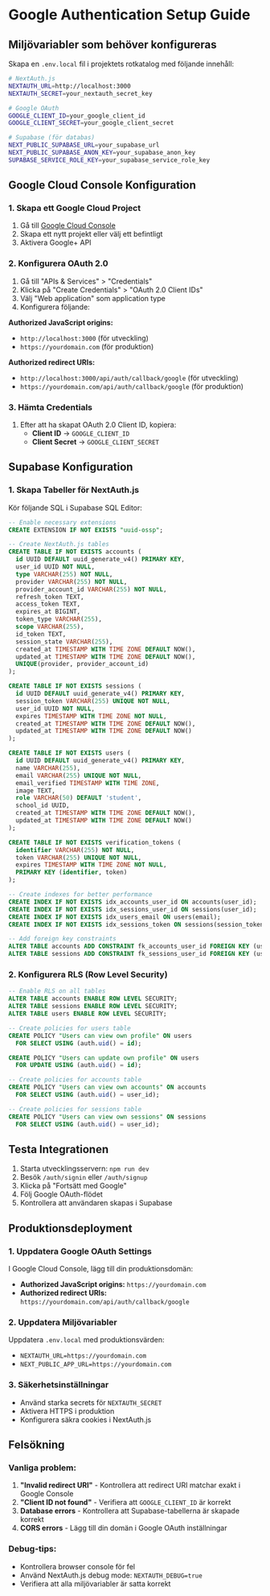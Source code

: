 # Google Authentication Setup Guide

## Miljövariabler som behöver konfigureras

Skapa en `.env.local` fil i projektets rotkatalog med följande innehåll:

```bash
# NextAuth.js
NEXTAUTH_URL=http://localhost:3000
NEXTAUTH_SECRET=your_nextauth_secret_key

# Google OAuth
GOOGLE_CLIENT_ID=your_google_client_id
GOOGLE_CLIENT_SECRET=your_google_client_secret

# Supabase (för databas)
NEXT_PUBLIC_SUPABASE_URL=your_supabase_url
NEXT_PUBLIC_SUPABASE_ANON_KEY=your_supabase_anon_key
SUPABASE_SERVICE_ROLE_KEY=your_supabase_service_role_key
```

## Google Cloud Console Konfiguration

### 1. Skapa ett Google Cloud Project

1. Gå till [Google Cloud Console](https://console.cloud.google.com/)
2. Skapa ett nytt projekt eller välj ett befintligt
3. Aktivera Google+ API

### 2. Konfigurera OAuth 2.0

1. Gå till "APIs & Services" > "Credentials"
2. Klicka på "Create Credentials" > "OAuth 2.0 Client IDs"
3. Välj "Web application" som application type
4. Konfigurera följande:

**Authorized JavaScript origins:**
- `http://localhost:3000` (för utveckling)
- `https://yourdomain.com` (för produktion)

**Authorized redirect URIs:**
- `http://localhost:3000/api/auth/callback/google` (för utveckling)
- `https://yourdomain.com/api/auth/callback/google` (för produktion)

### 3. Hämta Credentials

1. Efter att ha skapat OAuth 2.0 Client ID, kopiera:
   - **Client ID** → `GOOGLE_CLIENT_ID`
   - **Client Secret** → `GOOGLE_CLIENT_SECRET`

## Supabase Konfiguration

### 1. Skapa Tabeller för NextAuth.js

Kör följande SQL i Supabase SQL Editor:

```sql
-- Enable necessary extensions
CREATE EXTENSION IF NOT EXISTS "uuid-ossp";

-- Create NextAuth.js tables
CREATE TABLE IF NOT EXISTS accounts (
  id UUID DEFAULT uuid_generate_v4() PRIMARY KEY,
  user_id UUID NOT NULL,
  type VARCHAR(255) NOT NULL,
  provider VARCHAR(255) NOT NULL,
  provider_account_id VARCHAR(255) NOT NULL,
  refresh_token TEXT,
  access_token TEXT,
  expires_at BIGINT,
  token_type VARCHAR(255),
  scope VARCHAR(255),
  id_token TEXT,
  session_state VARCHAR(255),
  created_at TIMESTAMP WITH TIME ZONE DEFAULT NOW(),
  updated_at TIMESTAMP WITH TIME ZONE DEFAULT NOW(),
  UNIQUE(provider, provider_account_id)
);

CREATE TABLE IF NOT EXISTS sessions (
  id UUID DEFAULT uuid_generate_v4() PRIMARY KEY,
  session_token VARCHAR(255) UNIQUE NOT NULL,
  user_id UUID NOT NULL,
  expires TIMESTAMP WITH TIME ZONE NOT NULL,
  created_at TIMESTAMP WITH TIME ZONE DEFAULT NOW(),
  updated_at TIMESTAMP WITH TIME ZONE DEFAULT NOW()
);

CREATE TABLE IF NOT EXISTS users (
  id UUID DEFAULT uuid_generate_v4() PRIMARY KEY,
  name VARCHAR(255),
  email VARCHAR(255) UNIQUE NOT NULL,
  email_verified TIMESTAMP WITH TIME ZONE,
  image TEXT,
  role VARCHAR(50) DEFAULT 'student',
  school_id UUID,
  created_at TIMESTAMP WITH TIME ZONE DEFAULT NOW(),
  updated_at TIMESTAMP WITH TIME ZONE DEFAULT NOW()
);

CREATE TABLE IF NOT EXISTS verification_tokens (
  identifier VARCHAR(255) NOT NULL,
  token VARCHAR(255) UNIQUE NOT NULL,
  expires TIMESTAMP WITH TIME ZONE NOT NULL,
  PRIMARY KEY (identifier, token)
);

-- Create indexes for better performance
CREATE INDEX IF NOT EXISTS idx_accounts_user_id ON accounts(user_id);
CREATE INDEX IF NOT EXISTS idx_sessions_user_id ON sessions(user_id);
CREATE INDEX IF NOT EXISTS idx_users_email ON users(email);
CREATE INDEX IF NOT EXISTS idx_sessions_token ON sessions(session_token);

-- Add foreign key constraints
ALTER TABLE accounts ADD CONSTRAINT fk_accounts_user_id FOREIGN KEY (user_id) REFERENCES users(id) ON DELETE CASCADE;
ALTER TABLE sessions ADD CONSTRAINT fk_sessions_user_id FOREIGN KEY (user_id) REFERENCES users(id) ON DELETE CASCADE;
```

### 2. Konfigurera RLS (Row Level Security)

```sql
-- Enable RLS on all tables
ALTER TABLE accounts ENABLE ROW LEVEL SECURITY;
ALTER TABLE sessions ENABLE ROW LEVEL SECURITY;
ALTER TABLE users ENABLE ROW LEVEL SECURITY;

-- Create policies for users table
CREATE POLICY "Users can view own profile" ON users
  FOR SELECT USING (auth.uid() = id);

CREATE POLICY "Users can update own profile" ON users
  FOR UPDATE USING (auth.uid() = id);

-- Create policies for accounts table
CREATE POLICY "Users can view own accounts" ON accounts
  FOR SELECT USING (auth.uid() = user_id);

-- Create policies for sessions table
CREATE POLICY "Users can view own sessions" ON sessions
  FOR SELECT USING (auth.uid() = user_id);
```

## Testa Integrationen

1. Starta utvecklingsservern: `npm run dev`
2. Besök `/auth/signin` eller `/auth/signup`
3. Klicka på "Fortsätt med Google"
4. Följ Google OAuth-flödet
5. Kontrollera att användaren skapas i Supabase

## Produktionsdeployment

### 1. Uppdatera Google OAuth Settings

I Google Cloud Console, lägg till din produktionsdomän:
- **Authorized JavaScript origins:** `https://yourdomain.com`
- **Authorized redirect URIs:** `https://yourdomain.com/api/auth/callback/google`

### 2. Uppdatera Miljövariabler

Uppdatera `.env.local` med produktionsvärden:
- `NEXTAUTH_URL=https://yourdomain.com`
- `NEXT_PUBLIC_APP_URL=https://yourdomain.com`

### 3. Säkerhetsinställningar

- Använd starka secrets för `NEXTAUTH_SECRET`
- Aktivera HTTPS i produktion
- Konfigurera säkra cookies i NextAuth.js

## Felsökning

### Vanliga problem:

1. **"Invalid redirect URI"** - Kontrollera att redirect URI matchar exakt i Google Console
2. **"Client ID not found"** - Verifiera att `GOOGLE_CLIENT_ID` är korrekt
3. **Database errors** - Kontrollera att Supabase-tabellerna är skapade korrekt
4. **CORS errors** - Lägg till din domän i Google OAuth inställningar

### Debug-tips:

- Kontrollera browser console för fel
- Använd NextAuth.js debug mode: `NEXTAUTH_DEBUG=true`
- Verifiera att alla miljövariabler är satta korrekt
